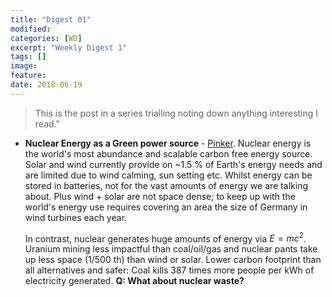 ```yaml
---
title: "Digest 01"
modified:
categories: [WD]
excerpt: "Weekly Digest 1"
tags: []
image:
feature:
date: 2018-06-19
---
```


>This is the post in a series trialling noting down anything interesting I read."

  * **Nuclear Energy as a Green power source** - [Pinker](https://www.amazon.com/Enlightenment-Now-Science-Humanism-Progress/dp/0525427570).
    Nuclear energy is the world's most abundance and scalable carbon free energy source. Solar and wind currently provide on ~1.5 % of Earth's energy needs and are limited due to wind calming, sun setting etc. Whilst energy can be stored in batteries, not for the vast amounts of energy we are talking about. Plus wind + solar are not space dense; to keep up with the world's energy use requires covering an area the size of Germany in wind turbines each year.

    In contrast, nuclear generates huge amounts of energy via $E = mc^2$. Uranium mining less impactful than coal/oil/gas and nuclear pants take up less space (1/500 th) than wind or solar. Lower carbon footprint than all alternatives and safer: Coal kills 387 times more people per kWh of electricity generated. **Q: What about nuclear waste?**
